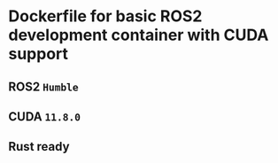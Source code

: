 # Dockerfile for basic ROS2 development container with CUDA support
## ROS2 `Humble`
## CUDA `11.8.0`
## Rust ready